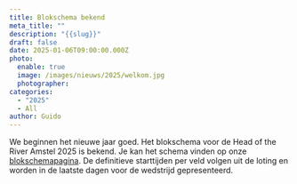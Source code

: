 ```yaml
---
title: Blokschema bekend
meta_title: ""
description: "{{slug}}"
draft: false
date: 2025-01-06T09:00:00.000Z
photo:
  enable: true
  image: /images/nieuws/2025/welkom.jpg
  photographer: 
categories:
  - "2025"
  - All
author: Guido
---
```

We beginnen het nieuwe jaar goed. Het blokschema voor de Head of the River Amstel 2025 is bekend. Je kan het schema vinden op onze [blokschemapagina](../../deelnemers/tijdschema/). De definitieve starttijden per veld volgen uit de loting  en worden in de laatste dagen voor de wedstrijd gepresenteerd.